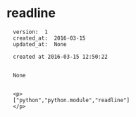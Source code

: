 
  # readline

      version:  1
      created_at:  2016-03-15
      updated_at:  None

      created at 2016-03-15 12:50:22 


      None


      <p>
      ["python","python.module","readline"]
      </p>

  